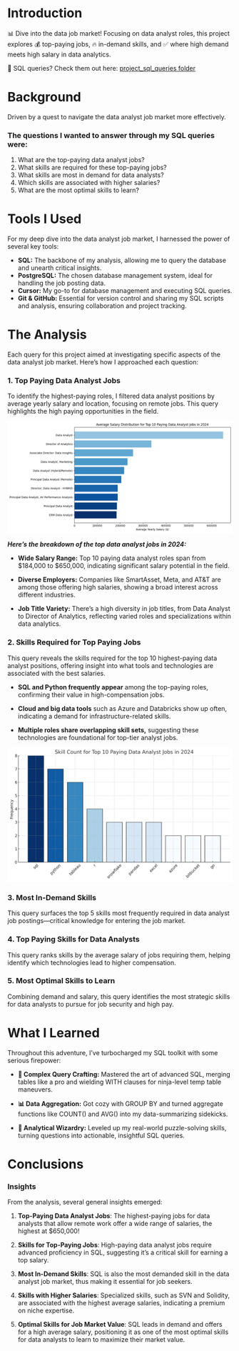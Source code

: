 # Introduction
📊 Dive into the data job market! Focusing on data analyst roles, this project explores 💰 top-paying jobs, 🔥 in-demand skills, and ✅ where high demand meets high salary in data analytics.

🔎 SQL queries? Check them out here: [project_sql_queries folder](/project_sql_queries/)

# Background
Driven by a quest to navigate the data analyst job market more effectively.

### The questions I wanted to answer through my SQL queries were:

1. What are the top-paying data analyst jobs?
2. What skills are required for these top-paying jobs?
3. What skills are most in demand for data analysts?
4. Which skills are associated with higher salaries?
5. What are the most optimal skills to learn?

# Tools I Used
For my deep dive into the data analyst job market, I harnessed the power of several key tools:

- **SQL:** The backbone of my analysis, allowing me to query the database and unearth critical insights.
- **PostgreSQL:** The chosen database management system, ideal for handling the job posting data.
- **Cursor:** My go-to for database management and executing SQL queries.
- **Git & GitHub:** Essential for version control and sharing my SQL scripts and analysis, ensuring collaboration and project tracking.

# The Analysis
Each query for this project aimed at investigating specific aspects of the data analyst job market. Here’s how I approached each question:

### 1. Top Paying Data Analyst Jobs
To identify the highest-paying roles, I filtered data analyst positions by average yearly salary and location, focusing on remote jobs. This query highlights the high paying opportunities in the field.

![Alt Text](assets/23.png)

***Here’s the breakdown of the top data analyst jobs in 2024:***

- **Wide Salary Range:** Top 10 paying data analyst roles span from $184,000 to $650,000, indicating significant salary potential in the field.

- **Diverse Employers:** Companies like SmartAsset, Meta, and AT&T are among those offering high salaries, showing a broad interest across different industries.

- **Job Title Variety:** There’s a high diversity in job titles, from Data Analyst to Director of Analytics, reflecting varied roles and specializations within data analytics.

### 2. Skills Required for Top Paying Jobs
This query reveals the skills required for the top 10 highest-paying data analyst positions, offering insight into what tools and technologies are associated with the best salaries.

- **SQL and Python frequently appear** among the top-paying roles, confirming their value in high-compensation jobs.

- **Cloud and big data tools** such as Azure and Databricks show up often, indicating a demand for infrastructure-related skills.

- **Multiple roles share overlapping skill sets,** suggesting these technologies are foundational for top-tier analyst jobs.

![Alt Text](assets\output.png)

### 3. Most In-Demand Skills
This query surfaces the top 5 skills most frequently required in data analyst job postings—critical knowledge for entering the job market.

### 4. Top Paying Skills for Data Analysts
This query ranks skills by the average salary of jobs requiring them, helping identify which technologies lead to higher compensation.

### 5. Most Optimal Skills to Learn
Combining demand and salary, this query identifies the most strategic skills for data analysts to pursue for job security and high pay.

# What I Learned

Throughout this adventure, I’ve turbocharged my SQL toolkit with some serious firepower:

- **🧩 Complex Query Crafting:** Mastered the art of advanced SQL, merging tables like a pro and wielding WITH clauses for ninja-level temp table maneuvers.

- **📊 Data Aggregation:** Got cozy with GROUP BY and turned aggregate functions like COUNT() and AVG() into my data-summarizing sidekicks.

- **🧠 Analytical Wizardry:** Leveled up my real-world puzzle-solving skills, turning questions into actionable, insightful SQL queries.

# Conclusions

### Insights
From the analysis, several general insights emerged:

1. **Top-Paying Data Analyst Jobs**: The highest-paying jobs for data analysts that allow remote work offer a wide range of salaries, the highest at $650,000!

2. **Skills for Top-Paying Jobs**: High-paying data analyst jobs require advanced proficiency in SQL, suggesting it’s a critical skill for earning a top salary.

3. **Most In-Demand Skills**: SQL is also the most demanded skill in the data analyst job market, thus making it essential for job seekers.

4. **Skills with Higher Salaries**: Specialized skills, such as SVN and Solidity, are associated with the highest average salaries, indicating a premium on niche expertise.

5. **Optimal Skills for Job Market Value**: SQL leads in demand and offers for a high average salary, positioning it as one of the most optimal skills for data analysts to learn to maximize their market value.
